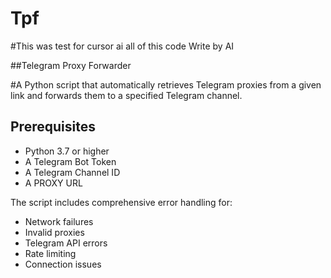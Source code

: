 # Tpf

#This was test for cursor ai all of this code Write by AI

##Telegram Proxy Forwarder

#A Python script that automatically retrieves Telegram proxies from a given link and forwards them to a specified Telegram channel.

## Prerequisites
- Python 3.7 or higher
- A Telegram Bot Token
- A Telegram Channel ID
- A PROXY URL

The script includes comprehensive error handling for:
- Network failures
- Invalid proxies
- Telegram API errors
- Rate limiting
- Connection issues

